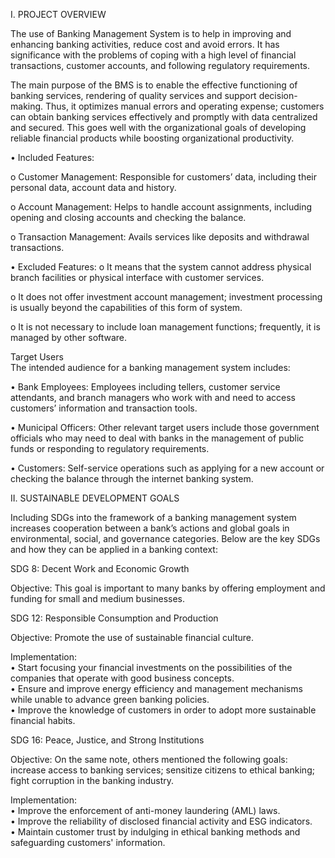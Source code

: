 I.	PROJECT OVERVIEW

The use of Banking Management System is to help in improving and enhancing banking activities, reduce cost and avoid errors. It has significance with the problems of coping with a high level of financial transactions, customer accounts, and following regulatory requirements.

The main purpose of the BMS is to enable the effective functioning of banking services, rendering of quality services and support decision-making. Thus, it optimizes manual errors and operating expense; customers can obtain banking services effectively and promptly with data centralized and secured. This goes well with the organizational goals of developing reliable financial products while boosting organizational productivity.

•	Included Features:

   o	Customer Management: Responsible for customers’ data, including their personal data, account data and history.
   
   o	Account Management: Helps to handle account assignments, including opening and closing accounts and checking the balance.
   
   o	Transaction Management: Avails services like deposits and withdrawal transactions.
   
•	Excluded Features:
   o	It means that the system cannot address physical branch facilities or physical interface with customer services.
   
   o	It does not offer investment account management; investment processing is usually beyond the capabilities of this form of system.
   
   o	It is not necessary to include loan management functions; frequently, it is managed by other software.
   
Target Users											     
The intended audience for a banking management system includes:  

•	Bank Employees: Employees including tellers, customer service attendants, and branch managers who work with and need to access customers’ information and transaction tools.

•	Municipal Officers: Other relevant target users include those government officials who may need to deal with banks in the management of public funds or responding to regulatory requirements.

•	Customers: Self-service operations such as applying for a new account or checking the balance through the internet banking system.

II.	SUSTAINABLE DEVELOPMENT GOALS

Including SDGs into the framework of a banking management system increases cooperation between a bank’s actions and global goals in environmental, social, and governance categories. Below are the key SDGs and how they can be applied in a banking context:

SDG 8: Decent Work and Economic Growth

Objective: This goal is important to many banks by offering employment and funding for small and medium businesses.

SDG 12: Responsible Consumption and Production

Objective: Promote the use of sustainable financial culture.

Implementation: 								            
•	Start focusing your financial investments on the possibilities of the companies that operate with good business concepts.						        
•	Ensure and improve energy efficiency and management mechanisms while unable to advance green banking policies.						      
•	Improve the knowledge of customers in order to adopt more sustainable financial habits.

SDG 16: Peace, Justice, and Strong Institutions

Objective: On the same note, others mentioned the following goals: increase access to banking services; sensitize citizens to ethical banking; fight corruption in the banking industry.

Implementation:								      
•	Improve the enforcement of anti-money laundering (AML) laws.		      
•	Improve the reliability of disclosed financial activity and ESG indicators.        
•	Maintain customer trust by indulging in ethical banking methods and safeguarding customers' information.
